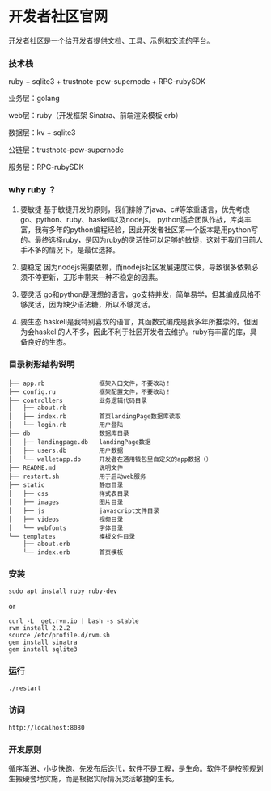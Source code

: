 # 开发者社区官网

开发者社区是一个给开发者提供文档、工具、示例和交流的平台。

### 技术栈

ruby + sqlite3 + trustnote-pow-supernode + RPC-rubySDK

业务层：golang

web层：ruby（开发框架 Sinatra、前端渲染模板 erb）

数据层：kv + sqlite3

公链层：trustnote-pow-supernode

服务层：RPC-rubySDK



### why ruby ？

1. 要敏捷
基于敏捷开发的原则，我们排除了java、c#等笨重语言，优先考虑go、python、ruby、haskell以及nodejs。
python适合团队作战，库类丰富，我有多年的python编程经验，因此开发者社区第一个版本是用python写的。最终选择ruby，是因为ruby的灵活性可以足够的敏捷，这对于我们目前人手不多的情况下，是最优选择。

2. 要稳定
因为nodejs需要依赖，而nodejs社区发展速度过快，导致很多依赖必须不停更新，无形中带来一种不稳定的因素。

3. 要灵活
go和python是理想的语言，go支持并发，简单易学，但其编成风格不够灵活，因为缺少语法糖，所以不够灵活。

4. 要生态
haskell是我特别喜欢的语言，其函数式编成是我多年所推崇的。但因为会haskell的人不多，因此不利于社区开发者去维护。ruby有丰富的库，具备良好的生态。




### 目录树形结构说明

```
├── app.rb               框架入口文件，不要改动！
├── config.ru            框架配置文件，不要改动！
├── controllers          业务逻辑代码目录
│   ├── about.rb         
│   ├── index.rb         首页landingPage数据库读取
│   └── login.rb         用户登陆
├── db                   数据库目录
│   ├── landingpage.db   landingPage数据
│   ├── users.db         用户数据
│   └── walletapp.db     开发者在通用钱包里自定义的app数据（）
├── README.md            说明文件
├── restart.sh           用于启动web服务
├── static               静态目录
│   ├── css              样式表目录
│   ├── images           图片目录
│   ├── js               javascript文件目录
│   ├── videos           视频目录
│   └── webfonts         字体目录
└── templates            模板文件目录
    ├── about.erb        
    └── index.erb        首页模板
```

### 安装

```
sudo apt install ruby ruby-dev
```

or

```
curl -L  get.rvm.io | bash -s stable
rvm install 2.2.2
source /etc/profile.d/rvm.sh
gem install sinatra
gem install sqlite3
```

### 运行

```
./restart
```

### 访问

```
http://localhost:8080
```

### 开发原则

循序渐进、小步快跑、先发布后迭代，软件不是工程，是生命。软件不是按照规划生搬硬套地实施，而是根据实际情况灵活敏捷的生长。